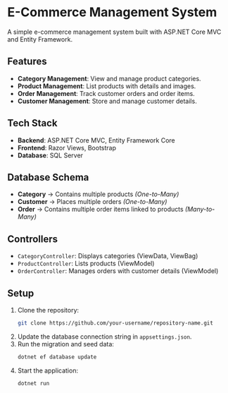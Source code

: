 # E-Commerce Management System

A simple e-commerce management system built with ASP.NET Core MVC and Entity Framework.

## Features
- **Category Management**: View and manage product categories.
- **Product Management**: List products with details and images.
- **Order Management**: Track customer orders and order items.
- **Customer Management**: Store and manage customer details.

## Tech Stack
- **Backend**: ASP.NET Core MVC, Entity Framework Core
- **Frontend**: Razor Views, Bootstrap
- **Database**: SQL Server

## Database Schema
- **Category** → Contains multiple products *(One-to-Many)*
- **Customer** → Places multiple orders *(One-to-Many)*
- **Order** → Contains multiple order items linked to products *(Many-to-Many)*

## Controllers
- `CategoryController`: Displays categories (ViewData, ViewBag)
- `ProductController`: Lists products (ViewModel)
- `OrderController`: Manages orders with customer details (ViewModel)

## Setup
1. Clone the repository:  
   ```sh
   git clone https://github.com/your-username/repository-name.git
   ```
2. Update the database connection string in `appsettings.json`.
3. Run the migration and seed data:  
   ```sh
   dotnet ef database update
   ```
4. Start the application:  
   ```sh
   dotnet run
   
